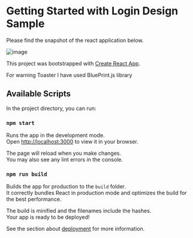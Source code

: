 # Getting Started with Login Design Sample

Please find the snapshot of the react application below.

![image](https://user-images.githubusercontent.com/46927802/169760324-9bfe55a4-c369-42ba-9331-cd47eec3c3b2.png)


This project was bootstrapped with [Create React App](https://github.com/facebook/create-react-app).

For warning Toaster I have used BluePrint.js library

## Available Scripts

In the project directory, you can run:

### `npm start`

Runs the app in the development mode.\
Open [http://localhost:3000](http://localhost:3000) to view it in your browser.

The page will reload when you make changes.\
You may also see any lint errors in the console.

### `npm run build`

Builds the app for production to the `build` folder.\
It correctly bundles React in production mode and optimizes the build for the best performance.

The build is minified and the filenames include the hashes.\
Your app is ready to be deployed!

See the section about [deployment](https://facebook.github.io/create-react-app/docs/deployment) for more information.
